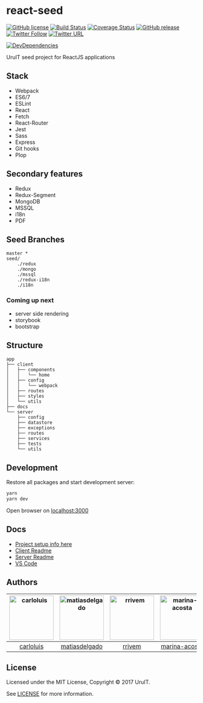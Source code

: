 # react-seed

[![GitHub license](https://img.shields.io/badge/license-MIT-blue.svg)](https://raw.githubusercontent.com/UruIT/react-seed/develop/LICENSE)
[![Build Status](https://travis-ci.org/UruIT/react-seed.svg)](https://travis-ci.org/UruIT/react-seed?branch=master)
[![Coverage Status](https://coveralls.io/repos/github/UruIT/react-seed/badge.svg)](https://coveralls.io/github/UruIT/react-seed)
[![GitHub release](https://img.shields.io/github/release/uruit/react-seed.svg)](https://github.com/UruIT/react-seed/releases)
[![Twitter Follow](https://img.shields.io/twitter/follow/uruit.svg?style=social&label=Follow)](https://twitter.com/UruIT/followers)
[![Twitter URL](https://img.shields.io/twitter/url/http/uruit.react-seed.svg?style=social)](https://twitter.com/intent/tweet?text=react-seed%20by%20%40UruIT%20on&url=https%3A%2F%2Fgithub.com%2Furuit%2Freact-seed)

[![DevDependencies](https://img.shields.io/david/dev/uruit/react-seed.svg)](https://github.com/uruit/react-seed/blob/master/package.json)


UruIT seed project for ReactJS applications


## Stack

* Webpack
* ES6/7
* ESLint
* React
* Fetch
* React-Router
* Jest
* Sass
* Express
* Git hooks
* Plop


## Secondary features

* Redux
* Redux-Segment
* MongoDB
* MSSQL
* i18n
* PDF


## Seed Branches

```
master *
seed/
    ./redux
    ./mongo
    ./mssql
    ./redux-i18n
    ./i18n
```

### Coming up next

* server side rendering
* storybook
* bootstrap

## Structure

```
app
├── client
│   ├── components
│   │	└── home
│   ├── config
│   │	└── webpack
│   ├── routes
│   ├── styles
│   └── utils
├── docs
└── server
    ├── config
    ├── datastore 
    ├── exceptions
    ├── routes
    ├── services
    ├── tests
    └── utils
```

## Development

Restore all packages and start development server:

```bash
yarn
yarn dev
```

Open browser on [localhost:3000](http://localhost:3000/)


## Docs

* [Project setup info here](docs/setup.md)
* [Client Readme](client/README.md)
* [Server Readme](server/README.md)
* [VS Code](docs/vscode.md)

## Authors

[<img alt="carloluis" src="https://avatars2.githubusercontent.com/u/6170808?v=4&s=117" width="117">](https://github.com/carloluis) |[<img alt="matiasdelgado" src="https://avatars0.githubusercontent.com/u/5489967?v=4&u=bf0d640f309481519a5052a116929917c2dba8a9&s=117" width="117">](https://github.com/matiasdelgado) |[<img alt="rrivem" src="https://avatars0.githubusercontent.com/u/3043009?v=4&s=117" width="117">](https://github.com/rrivem) |[<img alt="marina-acosta" src="https://avatars3.githubusercontent.com/u/19169042?v=4&s=117" width="117">](https://github.com/marina-acosta) |
:---: |:---: |:---: |:---: |
[carloluis](https://github.com/carloluis) |[matiasdelgado](https://github.com/matiasdelgado) |[rrivem](https://github.com/rrivem) |[marina-acosta](https://github.com/marina-acosta)

## License

Licensed under the MIT License, Copyright © 2017 UruIT.

See [LICENSE](./LICENSE) for more information.
